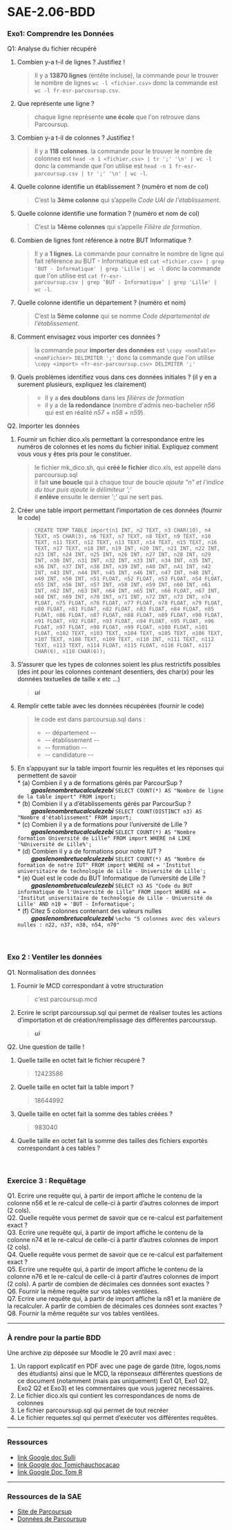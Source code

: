 # SAE-2.06-BDD

### Exo1: Comprendre les Données  
Q1: Analyse du fichier récupéré  
  1. Combien y-a t-il de lignes ? Justifiez !  
     > Il y a **13870 lignes** (entête incluse), la commande pour le trouver le nombre de lignes `wc -l <fichier.csv>` donc la commande est `wc -l fr-esr-parcoursup.csv`.  
     
  2. Que représente une ligne ?  
     > chaque ligne représente **une école** que l'on retrouve dans Parcoursup.  
     
  3. Combien y-a t-il de colonnes ? Justifiez !  
     > Il y a **118 colonnes**. la commande pour le trouver le nombre de colonnes est `head -n 1 <fichier.csv> | tr ';' '\n' | wc -l` donc la commande que l'on utilise est `head -n 1 fr-esr-parcoursup.csv | tr ';' '\n' | wc -l`.  
     
  4. Quelle colonne identifie un établissement ? (numéro et nom de col)  
     > C’est la **3ème colonne** qui s’appelle _Code UAI de l'établissement_.  
     
  5. Quelle colonne identifie une formation ? (numéro et nom de col)  
      > C’est la **14ème colonnes** qui s’appelle _Filière de formation_.  

  6. Combien de lignes font référence à notre BUT Informatique ?
      > Il y a **1 lignes**. La commande pour connaitre le nombre de ligne qui fait référence au BUT - Informatique est `cat <fichier.csv> | grep 'BUT - Informatique' | grep 'Lille'| wc -l` donc la commande que l'on utilise est `cat fr-esr-                    parcoursup.csv | grep ‘BUT - Informatique’ | grep 'Lille' | wc -l`.  
      
  7. Quelle colonne identifie un département ? (numéro et nom)  
      > C’est la **5ème colonne** qui se nomme _Code départemental de l’établissement_.    

  8. Comment envisagez vous importer ces données ?
      > la commande pour **importer des données** est `\copy <nomTable> <nomFichier> DELIMITER ';'` donc la commande que l'on utilise `\copy <import> <fr-esr-parcoursup.csv> DELIMITER ';'`
      
  10. Quels problèmes identifiez vous dans ces données initiales ? (il y en a surement plusieurs, expliquez les clairement)
      > * Il y a **des doublons** dans les _filières de formation_
      > * il y a de **la redondance** (nombre d'admis neo-bachelier _n56_ qui est en réalité _n57 + n58 + n59_).
&nbsp;

Q2. Importer les données  
  1. Fournir un fichier dico.xls permettant la correspondance entre les numéros de colonnes et les noms du fichier initial. Expliquez comment vous vous y êtes pris pour le constituer.
     > le fichier mk_dico.sh, qui **créé le fichier** dico.xls, est appellé dans parcoursup.sql  
     > il fait **une boucle** qui à chaque tour de boucle _ajoute "n" et l'indice du tour puis ajoute le délimiteur ';'_  
     > il **enlève** ensuite le dernier ';' qui ne sert pas.
     
  3. Créer une table import permettant l’importation de ces données (fournir le code)
     > `CREATE TEMP TABLE import(n1 INT, n2 TEXT, n3 CHAR(10), n4 TEXT, n5 CHAR(3), n6 TEXT, n7 TEXT, n8 TEXT, n9 TEXT, n10 TEXT, n11 TEXT, n12 TEXT, n13 TEXT, n14 TEXT, n15 TEXT, n16 TEXT, n17 TEXT, n18 INT, n19 INT, n20 INT, n21 INT, n22 INT, n23 INT, n24 INT, n25 INT, n26 INT, n27 INT, n28 INT, n29 INT, n30 INT, n31 INT, n32 INT, n33 INT, n34 INT, n35 INT, n36 INT, n37 INT, n38 INT, n39 INT, n40 INT, n41 INT, n42 INT, n43 INT, n44 INT, n45 INT, n46 INT, n47 INT, n48 INT, n49 INT, n50 INT, n51 FLOAT, n52 FLOAT, n53 FLOAT, n54 FLOAT, n55 INT, n56 INT, n57 INT, n58 INT, n59 INT, n60 INT, n61 INT, n62 INT, n63 INT, n64 INT, n65 INT, n66 FLOAT, n67 INT, n68 INT, n69 INT, n70 INT, n71 INT, n72 INT, n73 INT, n74 FLOAT, n75 FLOAT, n76 FLOAT, n77 FLOAT, n78 FLOAT, n79 FLOAT, n80 FLOAT, n81 FLOAT, n82 FLOAT, n83 FLOAT, n84 FLOAT, n85 FLOAT, n86 FLOAT, n87 FLOAT, n88 FLOAT, n89 FLOAT, n90 FLOAT, n91 FLOAT, n92 FLOAT, n93 FLOAT, n94 FLOAT, n95 FLOAT, n96 FLOAT, n97 FLOAT, n98 FLOAT, n99 FLOAT, n100 FLOAT, n101 FLOAT, n102 TEXT, n103 TEXT, n104 TEXT, n105 TEXT, n106 TEXT, n107 TEXT, n108 TEXT, n109 TEXT, n110 INT, n111 TEXT, n112 TEXT, n113 TEXT, n114 FLOAT, n115 FLOAT, n116 FLOAT, n117 CHAR(6), n118 CHAR(6));`
     
  5. S’assurer que les types de colonnes soient les plus restrictifs possibles (des int pour les colonnes contenant desentiers, des char(x) pour les données textuelles de taille x etc ...)
     > **_ui_**
      
  7. Remplir cette table avec les données récupérées (fournir le code)
     > le code est dans parcoursup.sql dans :
     > * -- département --
     > * -- établissement --
     > * -- formation --
     > * -- candidature --
       
  9. En s’appuyant sur la table import fournir les requêtes et les réponses qui permettent de savoir  
    * (a) Combien il y a de formations gérés par ParcourSup ?  
       &nbsp; &nbsp; &nbsp; &nbsp; **_gpaslenombretucalculezebi_** `SELECT COUNT(*) AS "Nombre de ligne de la table import" FROM import;`  
    * (b) Combien il y a d’établissements gérés par ParcourSup ?  
       &nbsp; &nbsp; &nbsp; &nbsp; **_gpaslenombretucalculezebi_** `SELECT COUNT(DISTINCT n3) AS "Nombre d'établissement" FROM import;`  
    * (c) Combien il y a de formations pour l’université de Lille ?  
       &nbsp; &nbsp; &nbsp; &nbsp; **_gpaslenombretucalculezebi_** `SELECT COUNT(*) AS "Nombre formation Université de Lille" FROM import WHERE n4 LIKE '%Université de Lille%';`  
    * (d) Combien il y a de formations pour notre IUT ?  
       &nbsp; &nbsp; &nbsp; &nbsp; **_gpaslenombretucalculezebi_** `SELECT COUNT(*) AS "Nombre de formation de notre IUT" FROM import WHERE n4 = 'Institut universitaire de technologie de Lille - Université de Lille';`  
    * (e) Quel est le code du BUT Informatique de l’unversité de Lille ?  
       &nbsp; &nbsp; &nbsp; &nbsp; **_gpaslenombretucalculezebi_** `SELECT n3 AS "Code du BUT informatique de l'Université de Lille" FROM import WHERE n4 = 'Institut universitaire de technologie de Lille - Université de Lille' AND n10 = 'BUT - Informatique';`  
    * (f) Citez 5 colonnes contenant des valeurs nulles  
       &nbsp; &nbsp; &nbsp; &nbsp; **_gpaslenombretucalculezebi_** `\echo "5 colonnes avec des valeurs nulles : n22, n37, n38, n54, n70"`  
&nbsp;  
&nbsp;

### Exo 2 : Ventiler les données
Q1. Normalisation des données  
  1. Fournir le MCD correspondant à votre structuration  
     > c'est parcoursup.mcd  
     
  3. Ecrire le script parcourssup.sql qui permet de réaliser toutes les actions d’importation et de création/remplissage des différentes parcourssup.  
     > **_ui_**
&nbsp;  

Q2. Une question de taille !  
  1. Quelle taille en octet fait le fichier récupéré ?  
     > 12423586
     
  3. Quelle taille en octet fait la table import ?  
     > 18644992  
     
  5. Quelle taille en octet fait la somme des tables créées ?  
     > 983040  
  7. Quelle taille en octet fait la somme des tailles des fichiers exportés correspondant à ces tables ?  
&nbsp;  
&nbsp;  

### Exercice 3 : Requêtage
Q1. Ecrire une requête qui, à partir de import affiche le contenu de la colonne n56 et le re-calcul de celle-ci à partir d’autres colonnes de import (2 cols).  
Q2. Quelle requête vous permet de savoir que ce re-calcul est parfaitement exact ?  
Q3. Ecrire une requête qui, à partir de import affiche le contenu de la colonne n74 et le re-calcul de celle-ci à partir d’autres colonnes de import (2 cols).  
Q4. Quelle requête vous permet de savoir que ce re-calcul est parfaitement exact ?  
Q5. Ecrire une requête qui, à partir de import affiche le contenu de la colonne n76 et le re-calcul de celle-ci à partir d’autres colonnes de import (2 cols). A partir de combien de décimales ces données sont exactes ?  
Q6. Fournir la même requête sur vos tables ventilées.  
Q7. Ecrire une requête qui, à partir de import affiche la n81 et la manière de la recalculer. A partir de combien de décimales ces données sont exactes ?  
Q8. Fournir la même requête sur vos tables ventilées.  

---

### À rendre pour la partie BDD
Une archive zip déposée sur Moodle le 20 avril maxi avec :
1. Un rapport explicatif en PDF avec une page de garde (titre, logos,noms des étudiants) ainsi que le MCD, la réponseaux différentes questions de ce document (notamment (mais pas uniquement)
   Exo1 Q1, Exo1 Q2, Exo2 Q2 et Exo3) et les commentaires que vous jugerez necessaires.
3. Le fichier dico.xls qui contient les correspondances de noms de colonnes
4. Le fichier parcourssup.sql qui permet de tout recréer
5. Le fichier requetes.sql qui permet d’exécuter vos différentes requêtes.

---

### Ressources
* [link Google doc Sulli](https://docs.google.com/document/d/1VKuihwp69jx5l_nW6f0fuWjKfM6VWBlpy2XFYw0yvks/edit?hl=fr)
* [link Google doc Tomichauchocacao](https://docs.google.com/document/d/1CrlNWBCd3kbn-bDUzHO9uyTkWGhqtViBFkW06OsSnIQ/edit)
* [link Google Doc Tom R](https://docs.google.com/document/d/10zkqb5_JJX0VkCTB7wfoeanwxqDuwzun3aCV1rDVtqk/edit?usp=sharing)


---

### Ressources de la SAE
* [Site de Parcoursup](https://data.enseignementsup-recherche.gouv.fr/pages/parcoursupdata/?disjunctive.fili)
* [Données de Parcoursup](https://data.enseignementsup-recherche.gouv.fr/explore/dataset/fr-esr-parcoursup/export/?timezone=Europe%2FBerlin&sort=tri)

